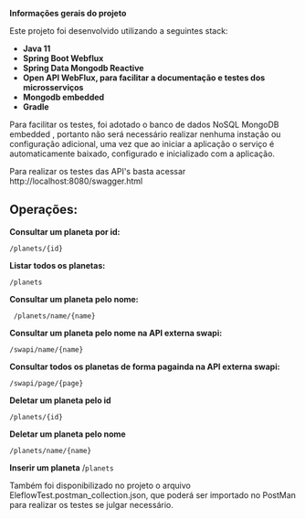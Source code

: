 **Informações gerais do projeto**

Este projeto foi desenvolvido utilizando a seguintes stack:

- **Java 11**
- **Spring Boot Webflux**
- **Spring Data Mongodb Reactive**
- **Open API WebFlux, para facilitar a documentação e testes dos microsserviços**
- **Mongodb embedded** 
- **Gradle**

Para facilitar os testes, foi adotado o banco de dados NoSQL MongoDB  embedded , portanto não será necessário realizar nenhuma instação ou configuração adicional, uma vez que ao iniciar a aplicação o serviço é automaticamente baixado, configurado e inicializado com a aplicação.

Para realizar os testes das API's basta acessar http://localhost:8080/swagger.html

## Operações:

  **Consultar um planeta por id:**

    ​/planets​/{id}

**Listar todos os planetas:**

    /planets

**Consultar um planeta pelo nome:**

     ​/planets​/name​/{name}

**Consultar um planeta pelo nome na API externa swapi:**

    /swapi​/name​/{name}

**Consultar todos os planetas de forma pagainda na API externa swapi:**
    
    ​/swapi​/page​/{page}

**Deletar um planeta pelo id**

    /planets/{id}

**Deletar um planeta pelo nome**

    /planets/name/{name}

**Inserir um planeta**
/`planets`

Também foi disponibilizado no projeto o arquivo EleflowTest.postman_collection.json, que poderá ser importado no PostMan para realizar os testes se julgar necessário.


